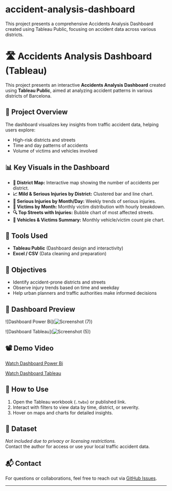 # accident-analysis-dashboard
This project presents a comprehensive Accidents Analysis Dashboard created using Tableau Public, focusing on accident data across various districts.

# 🛣️ Accidents Analysis Dashboard (Tableau)

This project presents an interactive **Accidents Analysis Dashboard** created using **Tableau Public**, aimed at analyzing accident patterns in various districts of Barcelona.

## 📌 Project Overview

The dashboard visualizes key insights from traffic accident data, helping users explore:
- High-risk districts and streets
- Time and day patterns of accidents
- Volume of victims and vehicles involved

## 📊 Key Visuals in the Dashboard

- **📍 District Map:** Interactive map showing the number of accidents per district.
- **📈 Mild & Serious Injuries by District:** Clustered bar and line chart.
- **🎯 Serious Injuries by Month/Day:** Weekly trends of serious injuries.
- **🔁 Victims by Month:** Monthly victim distribution with hourly breakdown.
- **🔍 Top Streets with Injuries:** Bubble chart of most affected streets.
- **🚗 Vehicles & Victims Summary:** Monthly vehicle/victim count pie chart.

## 🧰 Tools Used

- **Tableau Public** (Dashboard design and interactivity)
- **Excel / CSV** (Data cleaning and preparation)

## 🎯 Objectives

- Identify accident-prone districts and streets
- Observe injury trends based on time and weekday
- Help urban planners and traffic authorities make informed decisions

## 📸 Dashboard Preview

![Dashboard Power Bi](![Screenshot (7)](https://github.com/user-attachments/assets/c5433b8a-b1f1-4e85-9fd6-8b566444d948))

![Dashboard Tableau](![Screenshot (5)](https://github.com/user-attachments/assets/db6e71a5-ad45-4711-a37f-994c92c51053))


## 📽️ Demo Video

[Watch Dashboard Power Bi](https://drive.google.com/file/d/1ECvAB4uSLNUJtGlISgaq0nhwWwkTMA7b/view?usp=drive_link) 

[Watch Dashboard Tableau](https://drive.google.com/file/d/1hEQ3n5WblXBy1_EGX3guBaTjH2vdYo9T/view?usp=drive_link)

## 🚀 How to Use
1. Open the Tableau workbook (`.twbx`) or published link.
2. Interact with filters to view data by time, district, or severity.
3. Hover on maps and charts for detailed insights.

## 📎 Dataset

*Not included due to privacy or licensing restrictions.*  
Contact the author for access or use your local traffic accident data.

## 📬 Contact

For questions or collaborations, feel free to reach out via [GitHub Issues](https://github.com/vaish17dp/accident-analysis-dashboard/issues).

---

